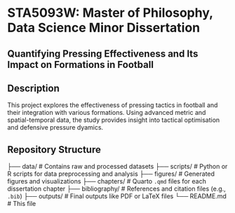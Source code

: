 # STA5093W: Master of Philosophy, Data Science Minor Dissertation

## Quantifying Pressing Effectiveness and Its Impact on Formations in Football

## Description

This project explores the effectiveness of pressing tactics in football and their integration with various formations. Using advanced metric and spatial-temporal data, the study provides insight into tactical optimisation and defensive pressure dyamics.

## Repository Structure

├── data/               # Contains raw and processed datasets
├── scripts/            # Python or R scripts for data preprocessing and analysis
├── figures/            # Generated figures and visualizations
├── chapters/           # Quarto `.qmd` files for each dissertation chapter
├── bibliography/       # References and citation files (e.g., `.bib`)
├── outputs/            # Final outputs like PDF or LaTeX files
└── README.md           # This file

